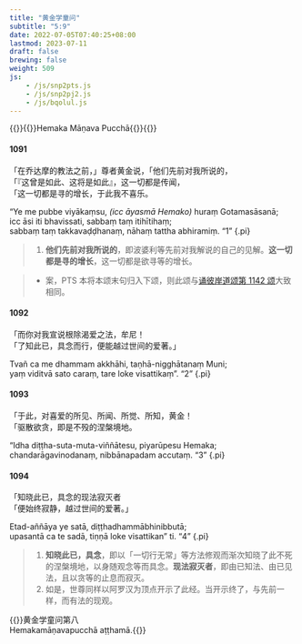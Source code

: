 ```yaml
---
title: "黄金学童问"
subtitle: "5:9"
date: 2022-07-05T07:40:25+08:00
lastmod: 2023-07-11
draft: false
brewing: false
weight: 509
js:
    - /js/snp2pts.js
    - /js/snp2pj2.js
    - /js/bqolul.js
---
```



{{<subtitle>}}{{<suttalink src="snp5.9">}}Hemaka Māṇava Pucchā{{</suttalink>}}{{</subtitle>}}

#### 1091

「在乔达摩的教法之前，」尊者黄金说，「他们先前对我所说的，  
「『这曾是如此、这将是如此』，这一切都是传闻，  
「这一切都是寻的增长，于此我不喜乐。

“Ye me pubbe viyākaṃsu, <i>(icc āyasmā Hemako)</i> huraṃ Gotamasāsanā;  
icc āsi iti bhavissati, sabbaṃ taṃ itihītihaṃ;  
sabbaṃ taṃ takkavaḍḍhanaṃ, nāhaṃ tattha abhiramiṃ. <q>1</q>
{.pi}

> 1. **他们先前对我所说的**，即波婆利等先前对我解说的自己的见解。**这一切都是寻的增长**，这一切都是欲寻等的增长。

> - 案，PTS 本将本颂末句归入下颂，则此颂与[诵彼岸道颂第 1142 颂](../519/#1142)大致相同。

#### 1092

「而你对我宣说根除渴爱之法，牟尼！  
「了知此已，具念而行，便能越过世间的爱著。」

Tvañ ca me dhammam akkhāhi, taṇhā-nigghātanaṃ Muni;  
yaṃ viditvā sato caraṃ, tare loke visattikaṃ”. <q>2</q>
{.pi}

#### 1093

「于此，对喜爱的所见、所闻、所觉、所知，黄金！  
「驱散欲贪，即是不殁的涅槃境地。

“Idha diṭṭha-suta-muta-viññātesu, piyarūpesu Hemaka;  
chandarāgavinodanaṃ, nibbānapadam accutaṃ. <q>3</q>
{.pi}

#### 1094

「知晓此已，具念的现法寂灭者  
「便始终寂静，越过世间的爱著。」

Etad-aññāya ye satā, diṭṭhadhammābhinibbutā;  
upasantā ca te sadā, tiṇṇā loke visattikan” ti. <q>4</q>
{.pi}

> 1. **知晓此已，具念**，即以「一切行无常」等方法修观而渐次知晓了此不死的涅槃境地，以身随观念等而具念。**现法寂灭者**，即由已知法、由已见法，且以贪等的止息而寂灭。
> 1. 如是，世尊同样以阿罗汉为顶点开示了此经。当开示终了，与先前一样，而有法的现观。


{{<eof>}}黄金学童问第八<br>Hemakamāṇavapucchā aṭṭhamā.{{</eof>}}